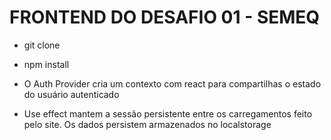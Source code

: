 # FRONTEND DO DESAFIO 01 - SEMEQ

- git clone
- npm install

- O Auth Provider cria um contexto com react para compartilhas o estado do usuário autenticado
- Use effect mantem a sessão persistente entre os carregamentos feito pelo site. Os dados persistem armazenados no localstorage
